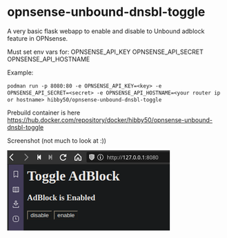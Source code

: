 # opnsense-unbound-dnsbl-toggle
A very basic flask webapp to enable and disable to Unbound adblock feature in OPNsense.

Must set env vars for:
OPNSENSE_API_KEY
OPNSENSE_API_SECRET
OPNSENSE_API_HOSTNAME

Example:
```
podman run -p 8080:80 -e OPNSENSE_API_KEY=<key> -e OPNSENSE_API_SECRET=<secret> -e OPNSENSE_API_HOSTNAME=<your router ip or hostname> hibby50/opnsense-unbound-dnsbl-toggle
```

Prebuild container is here https://hub.docker.com/repository/docker/hibby50/opnsense-unbound-dnsbl-toggle

Screenshot (not much to look at :))

![Screenshot](Screenshot.png)
